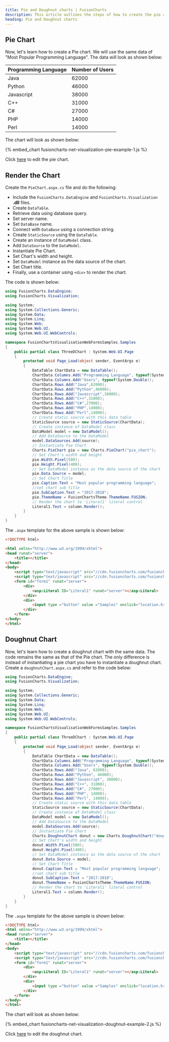 ```yaml
---
title: Pie and Doughnut charts | FusionCharts
description: This article outlines the steps of how to create the pie and doughnut charts
heading: Pie and Doughnut charts
---
```


## Pie Chart

Now, let's learn how to create a Pie chart. We will use the same data of "Most Popular Programming Language". The data will look as shown below:

| Programming Language | Number of Users |
| -------------------- | --------------- |
| Java                 | 62000           |
| Python               | 46000           |
| Javascript           | 38000           |
| C++                  | 31000           |
| C#                   | 27000           |
| PHP                  | 14000           |
| Perl                 | 14000           |

The chart will look as shown below:

{% embed_chart fusioncharts-net-visualization-pie-example-1.js %}

Click [here](https://dotnetfiddle.net/h27ogj) to edit the pie chart.

## Render the Chart

Create the `PieChart.aspx.cs` file and do the following:

* Include the `FusionCharts.DataEngine` and `FusionCharts.Visualization` **.dll** files. 
* Create `DataTable`.
* Retrieve data using database query.
* Set server name.
* Set `DataBase` name.
* Connect with `DataBase` using a connection string.
* Create `StaticSource` using the `DataTable`.
* Create an instance of `DataModel` class.
* Add `DataSource` to the `DataModel`.
* Instantiate Pie Chart.
* Set Chart's width and height.
* Set `DataModel` instance as the data source of the chart.
* Set Chart title.
* Finally, use a container using `<div>` to render the chart.

The code is shown below:

```csharp
using FusionCharts.DataEngine;
using FusionCharts.Visualization;

using System;
using System.Collections.Generic;
using System.Data;
using System.Linq;
using System.Web;
using System.Web.UI;
using System.Web.UI.WebControls;

namespace FusionChartsVisualisationWebFormsSamples.Samples
{
    public partial class ThreeDChart : System.Web.UI.Page
    {
        protected void Page_Load(object sender, EventArgs e)
        {               
            DataTable ChartData = new DataTable();
            ChartData.Columns.Add("Programming Language", typeof(System.String));
            ChartData.Columns.Add("Users", typeof(System.Double));
            ChartData.Rows.Add("Java",62000);
            ChartData.Rows.Add("Python",46000);
            ChartData.Rows.Add("Javascript",38000);
            ChartData.Rows.Add("C++",31000);
            ChartData.Rows.Add("C#",27000);
            ChartData.Rows.Add("PHP",14000);
            ChartData.Rows.Add("Perl",14000);
            // Create static source with this data table
            StaticSource source = new StaticSource(ChartData);
            // Create instance of DataModel class
            DataModel model = new DataModel();
            // Add DataSource to the DataModel
            model.DataSources.Add(source);
            // Instantiate Pie Chart
            Charts.PieChart pie = new Charts.PieChart("pie_chart");
            // Set Chart's width and height
            pie.Width.Pixel(500);
            pie.Height.Pixel(400);
            // Set DataModel instance as the data source of the chart
            pie.Data.Source = model;
            // Set Chart Title
            pie.Caption.Text = "Most popular programming language";
            //set chart sub title
            pie.SubCaption.Text = "2017-2018";
            pie.ThemeName = FusionChartsTheme.ThemeName.FUSION;
            // Render the chart to 'Literal1' literal control
            Literal1.Text = column.Render();
        }     
    }
}
```

The `.aspx` template for the above sample is shown below:

```html
<!DOCTYPE html>

<html xmlns="http://www.w3.org/1999/xhtml">
<head runat="server">
    <title></title>
</head>
<body>
    <script type="text/javascript" src="//cdn.fusioncharts.com/fusioncharts/latest/fusioncharts.js"></script>
    <script type="text/javascript" src="//cdn.fusioncharts.com/fusioncharts/latest/themes/fusioncharts.theme.fusion.js"></script>
    <form id="form1" runat="server">
        <div>
            <asp:Literal ID="Literal1" runat="server"></asp:Literal>
        </div>
        <div>
            <input type ="button" value ="Samples" onclick="location.href = 'Index.aspx';" />
        </div>
    </form>
</body>
</html>
```

## Doughnut Chart

Now, let's learn how to create a doughnut chart with the same data. The code remains the same as that of the Pie chart. The only difference is instead of instantiating a pie chart you have to instantiate a doughnut chart. Create a `doughnutChart.aspx.cs` and refer to the code below:

```csharp
using FusionCharts.DataEngine;
using FusionCharts.Visualization;

using System;
using System.Collections.Generic;
using System.Data;
using System.Linq;
using System.Web;
using System.Web.UI;
using System.Web.UI.WebControls;

namespace FusionChartsVisualisationWebFormsSamples.Samples
{
    public partial class ThreeDChart : System.Web.UI.Page
    {
        protected void Page_Load(object sender, EventArgs e)
        {
            DataTable ChartData = new DataTable();
            ChartData.Columns.Add("Programming Language", typeof(System.String));
            ChartData.Columns.Add("Users", typeof(System.Double));
            ChartData.Rows.Add("Java", 62000);
            ChartData.Rows.Add("Python", 46000);
            ChartData.Rows.Add("Javascript", 38000);
            ChartData.Rows.Add("C++", 31000);
            ChartData.Rows.Add("C#", 27000);
            ChartData.Rows.Add("PHP", 14000);
            ChartData.Rows.Add("Perl", 14000);
            // Create static source with this data table
            StaticSource source = new StaticSource(ChartData);
            // Create instance of DataModel class
            DataModel model = new DataModel();
            // Add DataSource to the DataModel
            model.DataSources.Add(source);
            // Instantiate Pie Chart
            Charts.DoughnutChart donut = new Charts.DoughnutChart("doughnut_chart");
            // Set Chart's width and height
            donut.Width.Pixel(500);
            donut.Height.Pixel(400);
            // Set DataModel instance as the data source of the chart
            donut.Data.Source = model;
            // Set Chart Title
            donut.Caption.Text = "Most popular programming language";
            //set chart sub title
            donut.SubCaption.Text = "2017-2018";
            donut.ThemeName = FusionChartsTheme.ThemeName.FUSION;
            // Render the chart to 'Literal1' literal control
            Literal1.Text = column.Render();
        }
    }
}
```

The `.aspx` template for the above sample is shown below:

```html
<!DOCTYPE html>
<html xmlns="http://www.w3.org/1999/xhtml">
<head runat="server">
    <title></title>
</head>
<body>
    <script type="text/javascript" src="//cdn.fusioncharts.com/fusioncharts/latest/fusioncharts.js"></script>
    <script type="text/javascript" src="//cdn.fusioncharts.com/fusioncharts/latest/themes/fusioncharts.theme.fusion.js"></script>
    <form id="form1" runat="server">
        <div>
            <asp:Literal ID="Literal1" runat="server"></asp:Literal>
        </div>
        <div>
            <input type ="button" value ="Samples" onclick="location.href = 'Index.aspx';" />
        </div>
    </form>
</body>
</html>
```

The chart will look as shown below:

{% embed_chart fusioncharts-net-visualization-doughnut-example-2.js %}

Click [here](https://dotnetfiddle.net/e7DTQC) to edit the doughnut chart.